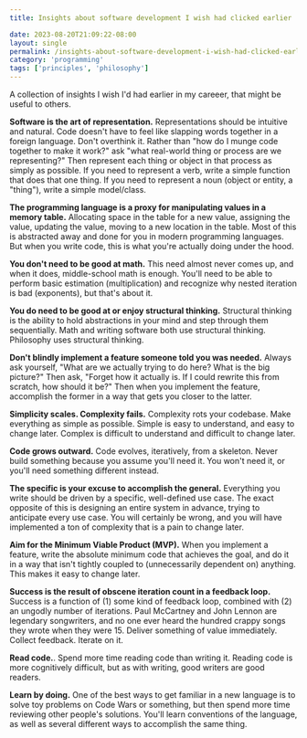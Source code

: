 ```yaml
---
title: Insights about software development I wish had clicked earlier

date: 2023-08-20T21:09:22-08:00
layout: single
permalink: /insights-about-software-development-i-wish-had-clicked-earlier/
category: 'programming'
tags: ['principles', 'philosophy']
--- 
```


A collection of insights I wish I'd had earlier in my careeer, that might be useful to others.

**Software is the art of representation.** Representations should be intuitive and natural. Code doesn't have to feel like slapping words together in a foreign language. Don't overthink it. Rather than "how do I munge code together to make it work?" ask "what real-world thing or process are we representing?" Then represent each thing or object in that process as simply as possible. If you need to represent a verb, write a simple function that does that one thing. If you need to represent a noun (object or entity, a "thing"), write a simple model/class.

**The programming language is a proxy for manipulating values in a memory table.** Allocating space in the table for a new value, assigning the value, updating the value, moving to a new location in the table. Most of this is abstracted away and done for you in modern programming languages. But when you write code, this is what you're actually doing under the hood. 

**You don't need to be good at math.** This need almost never comes up, and when it does, middle-school math is enough. You'll need to be able to perform basic estimation (multiplication) and recognize why nested iteration is bad (exponents), but that's about it.

**You do need to be good at or enjoy structural thinking.** Structural thinking is the ability to hold abstractions in your mind and step through them sequentially. Math and writing software both use structural thinking. Philosophy uses structural thinking.

**Don't blindly implement a feature someone told you was needed.** Always ask yourself, "What are we actually trying to do here? What is the big picture?" Then ask, "Forget how it actually is. If I could rewrite this from scratch, how should it be?" Then when you implement the feature, accomplish the former in a way that gets you closer to the latter.

**Simplicity scales. Complexity fails.** Complexity rots your codebase. Make everything as simple as possible. Simple is easy to understand, and easy to change later. Complex is difficult to understand and difficult to change later.

**Code grows outward.** Code evolves, iteratively, from a skeleton. Never build something because you assume you'll need it. You won't need it, or you'll need something different instead.

**The specific is your excuse to accomplish the general.** Everything you write should be driven by a specific, well-defined use case. The exact opposite of this is designing an entire system in advance, trying to anticipate every use case. You will certainly be wrong, and you will have implemented a ton of complexity that is a pain to change later.

**Aim for the Minimum Viable Product (MVP).** When you implement a feature, write the absolute minimum code that achieves the goal, and do it in a way that isn't tightly coupled to (unnecessarily dependent on) anything. This makes it easy to change later.

**Success is the result of obscene iteration count in a feedback loop.** Success is a function of (1) some kind of feedback loop, combined with (2) an ungodly number of iterations. Paul McCartney and John Lennon are legendary songwriters, and no one ever heard the hundred crappy songs they wrote when they were 15. Deliver something of value immediately. Collect feedback. Iterate on it.

**Read code.**. Spend more time reading code than writing it. Reading code is more cognitively difficult, but as with writing, good writers are good readers.

**Learn by doing.** One of the best ways to get familiar in a new language is to solve toy problems on Code Wars or something, but then spend more time reviewing other people's solutions. You'll learn conventions of the language, as well as several different ways to accomplish the same thing.
